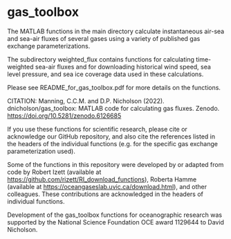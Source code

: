# gas_toolbox
The MATLAB functions in the main directory calculate instantaneous air-sea and sea-air fluxes of several gases using a variety of published gas exchange parameterizations. 

The subdirectory weighted_flux contains functions for calculating time-weighted sea-air fluxes and for downloading historical wind speed, sea level pressure, and sea ice coverage data used in these calculations. 

Please see README_for_gas_toolbox.pdf for more details on the functions.

CITATION:
Manning, C.C.M. and D.P. Nicholson (2022). dnicholson/gas_toolbox: MATLAB code for calculating gas fluxes. Zenodo. https://doi.org/10.5281/zenodo.6126685

If you use these functions for scientific research, please cite or acknowledge our GitHub repository, and also cite the references listed in the headers of the individual functions (e.g. for the specific gas exchange parameterization used).  

Some of the functions in this repository were developed by or adapted from code by Robert Izett (available at https://github.com/rizett/RI_download_functions), Roberta Hamme (available at https://oceangaseslab.uvic.ca/download.html), and other colleagues. These contributions are acknowledged in the headers of individual functions.

Development of the gas_toolbox functions for oceanographic research was supported by the National Science Foundation OCE award 1129644 to David Nicholson.
